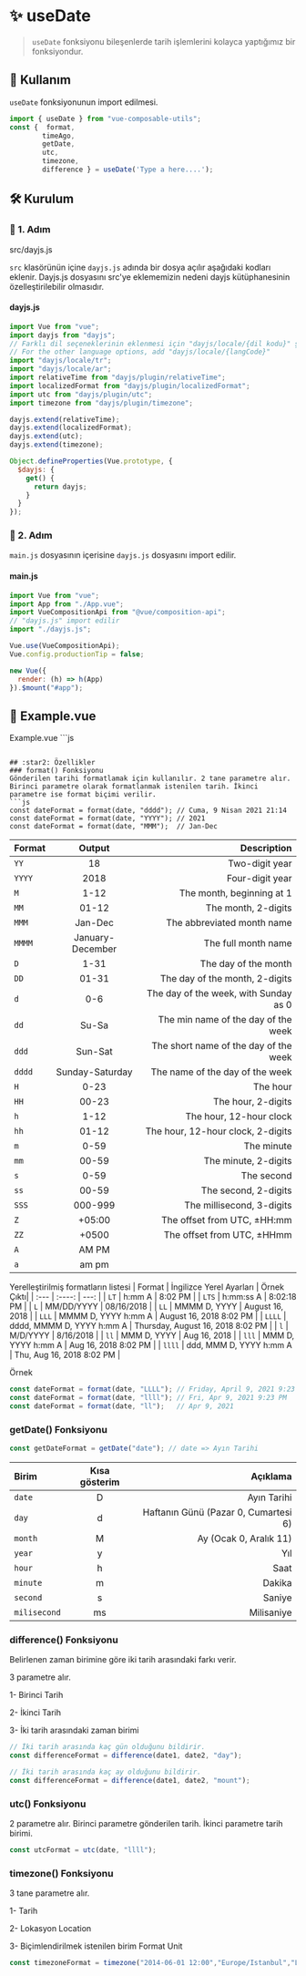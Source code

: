 # :sparkles: useDate
> `useDate` fonksiyonu bileşenlerde tarih işlemlerini kolayca yaptığımız bir fonksiyondur.

## :convenience_store: Kullanım

`useDate` fonksiyonunun import edilmesi.

```js
import { useDate } from "vue-composable-utils";
const {  format, 
        timeAgo, 
        getDate, 
        utc, 
        timezone, 
        difference } = useDate('Type a here....');
```

## :hammer_and_wrench:  Kurulum

### :key: 1. Adım 
src/dayjs.js

`src` klasörünün içine `dayjs.js` adında bir dosya açılır aşağıdaki kodları eklenir. Dayjs.js dosyasını src'ye eklememizin nedeni dayjs kütüphanesinin özelleştirilebilir olmasıdır.

#### dayjs.js
```js
import Vue from "vue";
import dayjs from "dayjs";
// Farklı dil seçeneklerinin eklenmesi için "dayjs/locale/{dil kodu}" şeklinde kullanılır.
// For the other language options, add "dayjs/locale/{langCode}"
import "dayjs/locale/tr";
import "dayjs/locale/ar";
import relativeTime from "dayjs/plugin/relativeTime";
import localizedFormat from "dayjs/plugin/localizedFormat";
import utc from "dayjs/plugin/utc";
import timezone from "dayjs/plugin/timezone";

dayjs.extend(relativeTime);
dayjs.extend(localizedFormat);
dayjs.extend(utc);
dayjs.extend(timezone);

Object.defineProperties(Vue.prototype, {
  $dayjs: {
    get() {
      return dayjs;
    }
  }
});
```

### :key: 2. Adım
`main.js` dosyasının içerisine `dayjs.js` dosyasını import edilir.

#### main.js
```js
import Vue from "vue";
import App from "./App.vue";
import VueCompositionApi from "@vue/composition-api";
// "dayjs.js" import edilir
import "./dayjs.js";

Vue.use(VueCompositionApi);
Vue.config.productionTip = false;

new Vue({
  render: (h) => h(App)
}).$mount("#app");
```

## :rocket: Example.vue

<Date/>
Example.vue
```js
<template>
  <div id="app">
    <p>{{ dateFormat }}</p>
    <p>{{ timeAgoFormat }}</p>
    <p>{{ getDateFormat }}</p>
    <p>{{ differenceFormat }}</p>
    <p>{{ utcFormat }}</p>
    <p>{{ timezoneFormat }}</p>
  </div>
</template>

<script>
import {ref, computed} from '@vue/composition-api'
import { useDate } from "vue-composable-utils";

export default {
  name: "Example",
  setup() {
    const date = new Date();
    const langUnit = ref('tr')

    // useDate fonksiyonu eklenir ve istenilen özellikleri kullanılır.
		// useDate gönderilen parametre dil seçeneğini temsil eder.
    const { format, timeAgo, getDate, utc, timezone, difference } = useDate(langUnit);

    const dateFormat = computed(() => format(date, 'LLLL'));
    const timeAgoFormat = computed(() => timeAgo(date, '2021-04-07:23:00'))
    const getDateFormat = computed(() => getDate('date'));
    const differenceFormat = computed(() => difference(date, '2018-06-05', 'day'));
    const utcFormat = computed(() => utc(date, 'LLLL'));
    const timezoneFormat = computed(() => timezone('2014-06-01 12:00', 'America/New_York', 'L LT'));


    return {
      dateFormat,
      timeAgoFormat,
      getDateFormat,
      differenceFormat,
      utcFormat,
      timezoneFormat,
      langUnit,
    };
  };
};
</script>
```

## :star2: Özellikler
### format() Fonksiyonu
Gönderilen tarihi formatlamak için kullanılır. 2 tane parametre alır. Birinci parametre olarak formatlanmak istenilen tarih. İkinci parametre ise format biçimi verilir.
```js
const dateFormat = format(date, "dddd"); // Cuma, 9 Nisan 2021 21:14
const dateFormat = format(date, "YYYY"); // 2021
const dateFormat = format(date, "MMM");  // Jan-Dec
```

| Format      | Output      | Description   |
| :---        |    :----:   |          ---: |
| `YY`          | 18          | Two-digit year|
| `YYYY`        | 2018        | Four-digit year |
| `M`           | 1-12        | The month, beginning at 1|
| `MM`          | 01-12       | The month, 2-digits|
| `MMM`         | Jan-Dec     | The abbreviated month name|
| `MMMM`        | January-December | The full month name|
| `D`           | 1-31        | The day of the month|
| `DD`          | 01-31       | The day of the month, 2-digits|
| `d`           | 0-6         | 	The day of the week, with Sunday as 0|
| `dd`          | Su-Sa       | The min name of the day of the week|
| `ddd`         | Sun-Sat     | The short name of the day of the week |
| `dddd`        | Sunday-Saturday| The name of the day of the week|
| `H`           | 0-23        |The hour|
| `HH`          | 00-23       | The hour, 2-digits |
| `h`           | 1-12        | The hour, 12-hour clock|
| `hh`          | 01-12       | The hour, 12-hour clock, 2-digits|
| `m`           | 0-59        | The minute |
| `mm`          | 00-59       | The minute, 2-digits |
| `s`           | 0-59        | The second |
| `ss`          | 00-59       | The second, 2-digits |
| `SSS`         | 000-999     | The millisecond, 3-digits |
| `Z`           | +05:00      | The offset from UTC, ±HH:mm |
| `ZZ`          | +0500       | The offset from UTC, ±HHmm |
| `A`           | AM PM       |    |
| `a`           | am pm       |    |

Yerelleştirilmiş formatların listesi
| Format      | İngilizce Yerel Ayarları      | Örnek Çıktı|
| :---        |    :----:   |          ---: |
| `LT`        | h:mm A      |    8:02 PM    |
| `LTS`       | h:mm:ss A   | 8:02:18 PM    |
| `L`         | MM/DD/YYYY   | 	08/16/2018    |
| `LL`        | MMMM D, YYYY  | August 16, 2018   |
| `LLL`       | MMMM D, YYYY h:mm A  | August 16, 2018 8:02 PM   |
| `LLLL`      | dddd, MMMM D, YYYY h:mm A   | Thursday, August 16, 2018 8:02 PM    |
| `l`         | M/D/YYYY     | 8/16/2018    |
| `ll`        | MMM D, YYYY  | Aug 16, 2018    |
| `lll`       | MMM D, YYYY h:mm A  | Aug 16, 2018 8:02 PM    |
| `llll`      | ddd, MMM D, YYYY h:mm A   | Thu, Aug 16, 2018 8:02 PM    |

Örnek
```js
const dateFormat = format(date, "LLLL"); // Friday, April 9, 2021 9:23 PM
const dateFormat = format(date, "llll"); // Fri, Apr 9, 2021 9:23 PM
const dateFormat = format(date, "ll");   // Apr 9, 2021 
```

### getDate() Fonksiyonu
```js
const getDateFormat = getDate("date"); // date => Ayın Tarihi
```
| Birim       |    Kısa gösterim  | Açıklama |
| :---        |    :----:         |     ---: |
| `date`      | D                 | Ayın Tarihi|
| `day`       | d                 | Haftanın Günü (Pazar 0, Cumartesi 6)    |
| `month`     | M                 | 	Ay (Ocak 0, Aralık 11)    |
| `year`      | y                 | 	Yıl |
| `hour`      | h                 | 	Saat   |
| `minute`    | m                 | 	Dakika   |
| `second`    | s                 | 	Saniye   |
| `milisecond`| ms                | 	Milisaniye   |


### difference() Fonksiyonu
Belirlenen zaman birimine göre iki tarih arasındaki farkı verir. 

3 parametre alır. 

1- Birinci Tarih

2- İkinci Tarih

3- İki tarih arasındaki zaman birimi

```js
// İki tarih arasında kaç gün olduğunu bildirir.
const differenceFormat = difference(date1, date2, "day"); 

// İki tarih arasında kaç ay olduğunu bildirir.
const differenceFormat = difference(date1, date2, "mount"); 
```

### utc() Fonksiyonu
2 parametre alır. Birinci parametre gönderilen tarih. İkinci parametre tarih birimi.

```js
const utcFormat = utc(date, "llll");
```

### timezone() Fonksiyonu
3 tane parametre alır.

  1- Tarih

  2- Lokasyon Location

  3- Biçimlendirilmek istenilen birim Format Unit

```js
const timezoneFormat = timezone("2014-06-01 12:00","Europe/Istanbul","LLLL");
```
